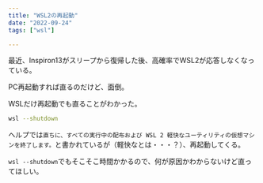 ```yaml
---
title: "WSL2の再起動"
date: "2022-09-24"
tags: ["wsl"]

---
```


最近、Inspiron13がスリープから復帰した後、高確率でWSL2が応答しなくなっている。

PC再起動すれば直るのだけど、面倒。

WSLだけ再起動でも直ることがわかった。

```sh
wsl --shutdown
```

ヘルプでは`直ちに、すべての実行中の配布および WSL 2 軽快なユーティリティの仮想マシンを終了します。`と書かれているが（軽快なとは・・・？）、再起動してくる。

`wsl --shutdown`でもそこそこ時間かかるので、何が原因かわからないけど直ってほしい。
